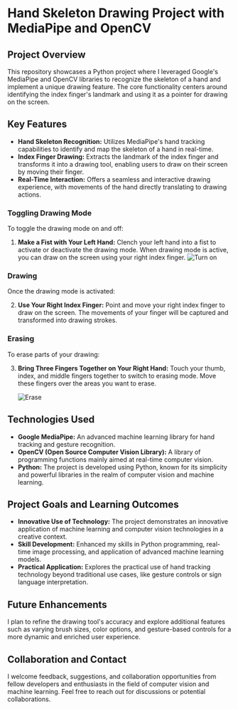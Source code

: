 # Hand Skeleton Drawing Project with MediaPipe and OpenCV

## Project Overview

This repository showcases a Python project where I leveraged Google's MediaPipe and OpenCV libraries to recognize the skeleton of a hand and implement a unique drawing feature. The core functionality centers around identifying the index finger's landmark and using it as a pointer for drawing on the screen.

## Key Features

- **Hand Skeleton Recognition:** Utilizes MediaPipe's hand tracking capabilities to identify and map the skeleton of a hand in real-time.
- **Index Finger Drawing:** Extracts the landmark of the index finger and transforms it into a drawing tool, enabling users to draw on their screen by moving their finger.
- **Real-Time Interaction:** Offers a seamless and interactive drawing experience, with movements of the hand directly translating to drawing actions.

### Toggling Drawing Mode
To toggle the drawing mode on and off:

1. **Make a Fist with Your Left Hand:** Clench your left hand into a fist to activate or deactivate the drawing mode. When drawing mode is active, you can draw on the screen using your right index finger.
    ![Turn on](https://github.com/itsolidude/Webcam-Fingertrack-Draw-Tool/assets/34197178/a784809c-7466-4bd9-a3a3-8de510a8ae8b)

### Drawing
Once the drawing mode is activated:

2. **Use Your Right Index Finger:** Point and move your right index finger to draw on the screen. The movements of your finger will be captured and transformed into drawing strokes.

### Erasing
To erase parts of your drawing:

3. **Bring Three Fingers Together on Your Right Hand:** Touch your thumb, index, and middle fingers together to switch to erasing mode. Move these fingers over the areas you want to erase.

    ![Erase](https://github.com/itsolidude/Webcam-Fingertrack-Draw-Tool/assets/34197178/0491a631-f7e7-49ab-a503-acaf5d531073)


## Technologies Used

- **Google MediaPipe:** An advanced machine learning library for hand tracking and gesture recognition.
- **OpenCV (Open Source Computer Vision Library):** A library of programming functions mainly aimed at real-time computer vision.
- **Python:** The project is developed using Python, known for its simplicity and powerful libraries in the realm of computer vision and machine learning.

## Project Goals and Learning Outcomes

- **Innovative Use of Technology:** The project demonstrates an innovative application of machine learning and computer vision technologies in a creative context.
- **Skill Development:** Enhanced my skills in Python programming, real-time image processing, and application of advanced machine learning models.
- **Practical Application:** Explores the practical use of hand tracking technology beyond traditional use cases, like gesture controls or sign language interpretation.

## Future Enhancements

I plan to refine the drawing tool's accuracy and explore additional features such as varying brush sizes, color options, and gesture-based controls for a more dynamic and enriched user experience.

## Collaboration and Contact

I welcome feedback, suggestions, and collaboration opportunities from fellow developers and enthusiasts in the field of computer vision and machine learning. Feel free to reach out for discussions or potential collaborations.


